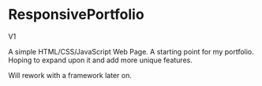 # ResponsivePortfolio
V1

A simple HTML/CSS/JavaScript Web Page. 
A starting point for my portfolio. Hoping to expand upon it and add more unique features. 

Will rework with a framework later on.

